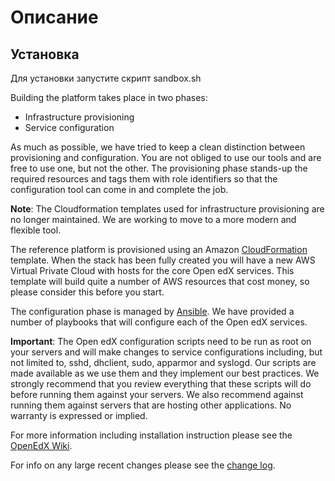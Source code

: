 # Описание 

## Установка 

Для установки запустите скрипт sandbox.sh



Building the platform takes place in two phases:

* Infrastructure provisioning
* Service configuration

As much as possible, we have tried to keep a clean distinction between
provisioning and configuration.  You are not obliged to use our tools
and are free to use one, but not the other.  The provisioning phase
stands-up the required resources and tags them with role identifiers
so that the configuration tool can come in and complete the job.

__Note__: The Cloudformation templates used for infrastructure provisioning 
are no longer maintained. We are working to move to a more modern and flexible tool.

The reference platform is provisioned using an Amazon
[CloudFormation](http://aws.amazon.com/cloudformation/) template.
When the stack has been fully created you will have a new AWS Virtual
Private Cloud with hosts for the core Open edX services.  This template
will build quite a number of AWS resources that cost money, so please
consider this before you start.

The configuration phase is managed by [Ansible](http://ansible.com/).
We have provided a number of playbooks that will configure each of
the Open edX services.

__Important__: 
The Open edX configuration scripts need to be run as root on your servers and will make changes to service configurations including, but not limited to, sshd, dhclient, sudo, apparmor and syslogd. Our scripts are made available as we use them and they implement our best practices. We strongly recommend that you review everything that these scripts will do before running them against your servers. We also recommend against running them against servers that are hosting other applications. No warranty is expressed or implied.

For more information including installation instruction please see the [OpenEdX Wiki](https://openedx.atlassian.net/wiki/display/OpenOPS/Open+edX+Operations+Home).

For info on any large recent changes please see the [change log](https://github.com/edx/configuration/blob/master/CHANGELOG.md).
